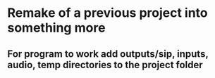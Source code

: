 # Remake of a previous project into something more 

## For program to work add outputs/sip, inputs, audio, temp directories to the project folder
